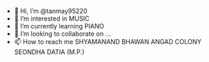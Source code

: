 - 👋 Hi, I’m @tanmay95220
- 👀 I’m interested in MUSIC
- 🌱 I’m currently learning PIANO
- 💞️ I’m looking to collaborate on ...
- 📫 How to reach me SHYAMANAND BHAWAN ANGAD COLONY SEONDHA DATIA (M.P.)

<!---
tanmay95220/tanmay95220 is a ✨ special ✨ repository because its `README.md` (this file) appears on your GitHub profile.
You can click the Preview link to take a look at your changes.
--->
